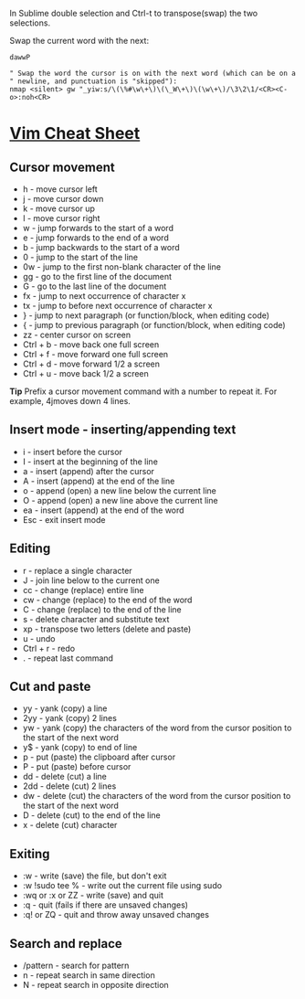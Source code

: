 In Sublime double selection and Ctrl-t to transpose(swap) the two selections.

Swap the current word with the next:
```
dawwP
```


```
" Swap the word the cursor is on with the next word (which can be on a
" newline, and punctuation is "skipped"):
nmap <silent> gw "_yiw:s/\(\%#\w\+\)\(\_W\+\)\(\w\+\)/\3\2\1/<CR><C-o>:noh<CR>
```



# [Vim Cheat Sheet](https://vim.rtorr.com/)

## Cursor movement

- h - move cursor left
- j - move cursor down
- k - move cursor up
- l - move cursor right
- w - jump forwards to the start of a word
- e - jump forwards to the end of a word
- b - jump backwards to the start of a word
- 0 - jump to the start of the line
- 0w - jump to the first non-blank character of the line
- gg - go to the first line of the document
- G - go to the last line of the document
- fx - jump to next occurrence of character x
- tx - jump to before next occurrence of character x
- } - jump to next paragraph (or function/block, when editing code)
- { - jump to previous paragraph (or function/block, when editing code)
- zz - center cursor on screen
- Ctrl + b - move back one full screen
- Ctrl + f - move forward one full screen
- Ctrl + d - move forward 1/2 a screen
- Ctrl + u - move back 1/2 a screen

**Tip** Prefix a cursor movement command with a number to repeat it. For example, 4jmoves down 4 lines.

## Insert mode - inserting/appending text

- i - insert before the cursor
- I - insert at the beginning of the line
- a - insert (append) after the cursor
- A - insert (append) at the end of the line
- o - append (open) a new line below the current line
- O - append (open) a new line above the current line
- ea - insert (append) at the end of the word
- Esc - exit insert mode

## Editing

- r - replace a single character
- J - join line below to the current one
- cc - change (replace) entire line
- cw - change (replace) to the end of the word
- C - change (replace) to the end of the line
- s - delete character and substitute text
- xp - transpose two letters (delete and paste)
- u - undo
- Ctrl + r - redo
- . - repeat last command

## Cut and paste

- yy - yank (copy) a line
- 2yy - yank (copy) 2 lines
- yw - yank (copy) the characters of the word from the cursor position to the start of the next word
- y$ - yank (copy) to end of line
- p - put (paste) the clipboard after cursor
- P - put (paste) before cursor
- dd - delete (cut) a line
- 2dd - delete (cut) 2 lines
- dw - delete (cut) the characters of the word from the cursor position to the start of the next word
- D - delete (cut) to the end of the line
- x - delete (cut) character

## Exiting

- :w - write (save) the file, but don't exit
- :w !sudo tee % - write out the current file using sudo
- :wq or :x or ZZ - write (save) and quit
- :q - quit (fails if there are unsaved changes)
- :q! or ZQ - quit and throw away unsaved changes

## Search and replace

- /pattern - search for pattern
- n - repeat search in same direction
- N - repeat search in opposite direction
